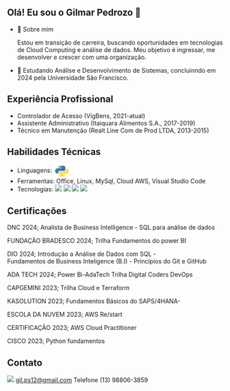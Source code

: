 ## Olá! Eu sou o Gilmar Pedrozo 👋


- 🔭 Sobre mim

  Estou em transição de carreira, buscando oportunidades em tecnologias de Cloud Computing e análise de dados.
  Meu objetivo é ingressar, me desenvolver e crescer com uma organização.
  
- 🌱 Estudando Análise e Desenvolvimento de Sistemas, concluinndo em 2024 pela Universidade São Francisco.
  
## Experiência Profissional
- Controlador de Acesso (VigBens, 2021-atual)
- Assistente Administrativo (Itaiquara Alimentos S.A., 2017-2019)
- Técnico em Manutenção (Realt Line Com de Prod LTDA, 2013-2015)

## Habilidades Técnicas
- Linguagens: 
  <img align="center" alt="Rafa-Python" height="30" width="40" src="https://raw.githubusercontent.com/devicons/devicon/master/icons/python/python-original.svg">
- Ferramentas: Office, Linux, MySql, Cloud AWS, Visual Studio Code
- Tecnologias: <img src="https://img.shields.io/badge/HTML-239120?style=for-the-badge&logo=html5&logoColor=white"> <img src="https://img.shields.io/badge/CSS-239120?&style=for-the-badge&logo=css3&logoColor=white"> <img src="https://img.shields.io/badge/lookerstudio-239120?style=for-the-badge&logo=html5&logoColor=white"> <img src="https://img.shields.io/badge/powerbi-239120?style=for-the-badge&logo=html5&logoColor=white">

## Certificações

DNC 2024; Analista de Business Intelligence - 
          SQL para análise de dados
          
FUNDAÇÃO BRADESCO 2024; Trilha Fundamentos do power BI

DIO 2024; Introdução a Análise de Dados com SQL -  			        
          Fundamentos de Business Inteligence (B.I) - 
          Princípios do Git e GitHub 
          
ADA TECH 2024; Power Bi-AdaTech
	       Trilha Digital Coders DevOps
        
CAPGEMINI  2023; Trilha Cloud e Terraform 

KASOLUTION  2023; Fundamentos Básicos do SAPS/4HANA- 

ESCOLA DA NUVEM 2023;  AWS Re/start 

CERTIFICAÇÃO 2023; AWS Cloud Practitioner 

CISCO 2023; Python fundamentos 

## Contato
<img src="https://img.shields.io/badge/-Gmail-%23333?style=for-the-badge&logo=gmail&logoColor=white" target="_blank"></a> gil.ps12@gmail.com
Telefone (13) 98806-3859
